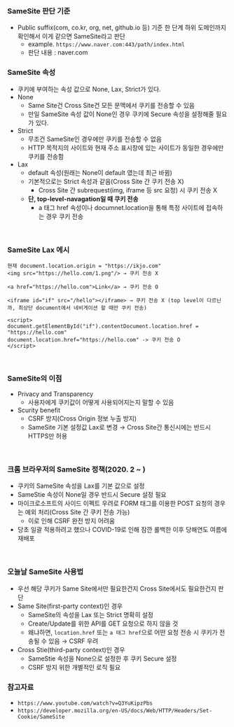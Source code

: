### SameSite 판단 기준
+ Public suffix(com, co.kr, org, net, github.io 등) 기준 한 단계 하위 도메인까지 확인해서 이게 같으면 SameSite라고 판단
  + example. `https://www.naver.com:443/path/index.html`
  + 판단 내용 : naver.com

### SameSite 속성
+ 쿠키에 부여하는 속성 값으로 None, Lax, Strict가 있다.
+ None
  + Same Site건 Cross Site건 모든 문맥에서 쿠키를 전송할 수 있음
  + 만일 SameSite 속성 값이 None인 경우 쿠키에 Secure 속성을 설정해줄 필요가 있다.
+ Strict
  + 무조건 SameSite인 경우에만 쿠키를 전송할 수 없음
  + HTTP 목적지의 사이트와 현재 주소 표시창에 있는 사이트가 동일한 경우에만 쿠키를 전송함
+ Lax
  + default 속성(원래는 None이 default 였는데 최근 바뀜)
  + 기본적으로는 Strict 속성과 같음(Cross Site 간 쿠키 전송 X)
    + Cross Site 간 subrequest(img, iframe 등 src 요청) 시 쿠키 전송 X
  + **단, top-level-navagation일 때 쿠키 전송**
    + a 태그 href 속성이나 documnet.location을 통해 특정 사이트에 접속하는 경우 쿠키 전송

<br/>

### SameSite Lax 에시
```
현재 document.location.origin = "https://ikjo.com"
<img src="https://hello.com/1.png"/> → 쿠키 전송 X

<a href="https://hello.com">Link</a> → 쿠키 전송 O

<iframe id="if" src="/hello"></iframe> → 쿠키 전송 X (top level이 다르닌까, 최상단 document에서 네비게이션 할 때만 쿠키 전송)

<script>
document.getElementById("if").contentDocument.location.href = "https://hello.com"
document.location.href="https://hello.com" -> 쿠키 전송 O
</script>
```

<br/>

### SameSite의 이점
+ Privacy and Transparency
  + 사용자에게 쿠키값이 어떻게 사용되어지는지 말할 수 있음
+ Scurity benefit
  + CSRF 방지(Cross Origin 정보 누출 방지)
  + SameSite 기본 설정값 Lax로 변경 → Cross Site간 통신시에는 반드시 HTTPS만 허용

<br/>

### 크롬 브라우저의 SameSite 정책(2020. 2 ~ )
+ 쿠키의 SameSite 속성을 Lax를 기본 값으로 설정
+ SameStie 속성이 None일 경우 반드시 Secure 설정 필요
+ 마이크로소프트의 사이드 이펙트 우려로 FORM 태그를 이용한 POST 요청의 경우는 예외 처리(Cross Site 간 쿠키 전송 가능)
  + 이로 인해 CSRF 완전 방지 어려움
+ 당초 일괄 적용하려고 했으나 COVID-19로 인해 잠깐 롤백한 이후 당해연도 여름에 재배포

<br/>

### 오늘날 SameSite 사용법
+ 우선 해당 쿠키가 Same Site에서만 필요한건지 Cross Site에서도 필요한건지 판단
+ Same Site(first-party context)인 경우
  + SameSite의 속성을 Lax 또는 Strict 명확히 설정
  + Create/Update를 위한 API를 GET 요청으로 하지 않을 것
  + 왜냐하면, `location.href` 또는 `a 태그 href`으로 어떤 요청 전송 시 쿠키가 전송될 수 있음 → CSRF 우려
+ Cross Stie(third-party context)인 경우
  + SameStie 속성을 None으로 설정한 후 쿠키 Secure 설정
  + CSRF 방지 위한 개별적인 로직 필요

### 참고자료
+ `https://www.youtube.com/watch?v=Q3YuKipzPbs`
+ `https://developer.mozilla.org/en-US/docs/Web/HTTP/Headers/Set-Cookie/SameSite`
